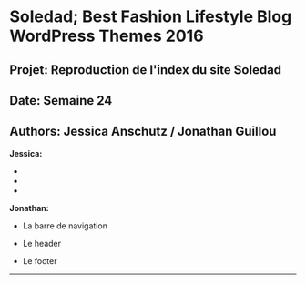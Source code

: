 # Soledad; Best Fashion Lifestyle Blog WordPress Themes 2016

## Projet: Reproduction de l'index du site Soledad

## Date: Semaine 24

## Authors: Jessica Anschutz / Jonathan Guillou




**Jessica:**

* 


* 


* 





**Jonathan:**

* La barre de navigation

* Le header

* Le footer

___
